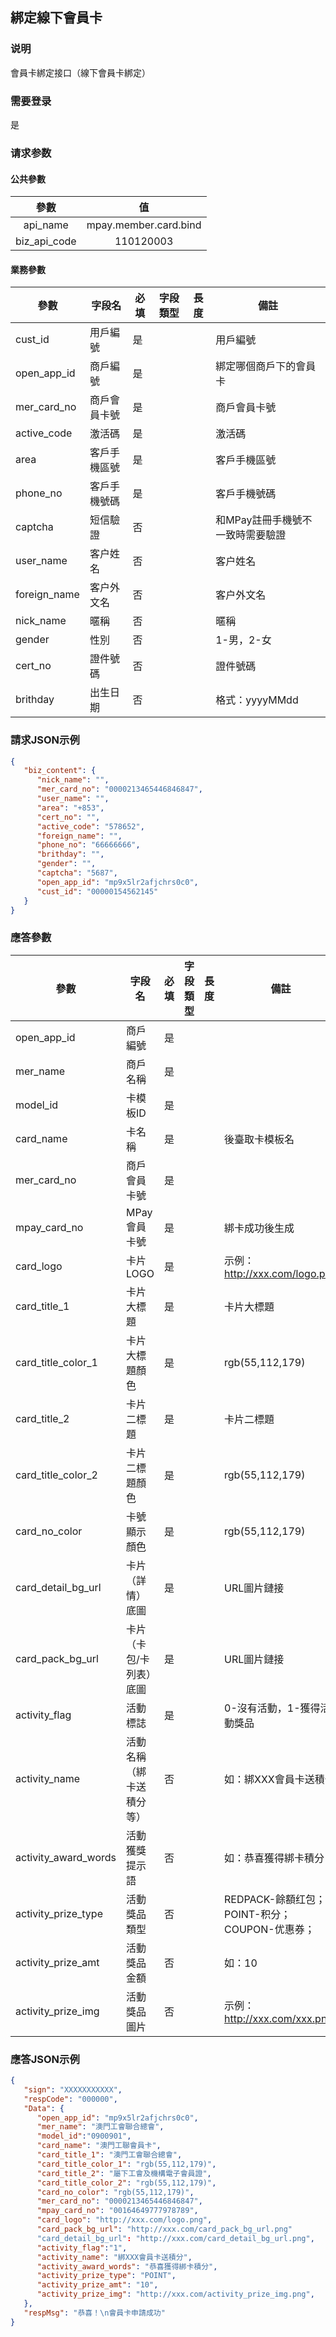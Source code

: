 ## 綁定線下會員卡

### 说明	

會員卡綁定接口（線下會員卡綁定）

### 需要登录

是

### 请求参数

#### 公共參數

|     參數     |          值           |
| :----------: | :-------------------: |
|   api_name   | mpay.member.card.bind |
| biz_api_code |       110120003       |

#### 業務參數

| 參數           | 字段名           | 必填 | 字段類型 | 長度 | 備註                    |
| -------------- | ---------------- | ---- | -------- | ---- | ----------------------- |
| cust_id        | 用戶編號         | 是   |          |      | 用戶編號                |
| open_app_id | 商戶編號         | 是   |          |      |   綁定哪個商戶下的會員卡    |
| mer_card_no        | 商戶會員卡號         | 是   |          |      | 商戶會員卡號                |
| active_code    | 激活碼           | 是   |          |      | 激活碼                  |
| area           | 客戶手機區號     | 是   |          |      | 客戶手機區號            |
| phone_no       | 客戶手機號碼     | 是   |          |      | 客戶手機號碼            |
| captcha    | 短信驗證       | 否   |          |      | 和MPay註冊手機號不一致時需要驗證              |
| user_name        | 客户姓名         | 否   |          |      | 客户姓名                |
| foreign_name        | 客户外文名         | 否   |          |      | 客户外文名                |
| nick_name        | 暱稱         | 否   |          |      | 暱稱                |
| gender        | 性別         | 否   |          |      | 1-男，2-女                |
| cert_no        | 證件號碼         | 否   |          |      | 證件號碼                |
| brithday        | 出生日期         | 否   |          |      | 格式：yyyyMMdd         |


### 請求JSON示例
```json
{
   "biz_content": {
      "nick_name": "",
      "mer_card_no": "0000213465446846847",
      "user_name": "",
      "area": "+853",
      "cert_no": "",
      "active_code": "578652",
      "foreign_name": "",
      "phone_no": "66666666",
      "brithday": "",
      "gender": "",
      "captcha": "5687",
      "open_app_id": "mp9x5lr2afjchrs0c0",
      "cust_id": "00000154562145"
   }
}
```

### 應答參數

| 參數        | 字段名       | 必填 | 字段類型 | 長度 | 備註         |
| ----------- | ------------ | ---- | -------- | ---- | ------------ |
| open_app_id | 商戶編號         | 是   |          |      |                 |
| mer_name | 商戶名稱         | 是   |          |      |                 |
| model_id | 卡模板ID         | 是   |          |      |                 |
| card_name | 卡名稱         | 是   |          |      |  後臺取卡模板名  |
| mer_card_no | 商戶會員卡號         | 是   |          |      |               |
| mpay_card_no| MPay會員卡號     | 是   |          |      | 綁卡成功後生成     |
| card_logo               | 卡片LOGO         | 是   |          |      | 示例：http://xxx.com/logo.png         |
| card_title_1        | 卡片大標題       | 是   |          |      | 卡片大標題       |
| card_title_color_1  | 卡片大標題顏色   | 是   |          |      | rgb(55,112,179)   |
| card_title_2       | 卡片二標題       | 是   |          |      | 卡片二標題       |
| card_title_color_2 | 卡片二標題顏色   | 是   |          |      | rgb(55,112,179)   |
| card_no_color           | 卡號顯示顏色     | 是   |          |      | rgb(55,112,179)     |
| card_detail_bg_url           | 卡片（詳情）底圖     | 是   |          |      | URL圖片鏈接     |
| card_pack_bg_url           | 卡片（卡包/卡列表）底圖     | 是    |          |      | URL圖片鏈接     |
| activity_flag           | 活動標誌    | 是    |    |      | 0-沒有活動，1-獲得活動獎品     |
| activity_name           | 活動名稱（綁卡送積分等）    | 否    |          |      | 如：綁XXX會員卡送積分     |
| activity_award_words    | 活動獲獎提示語    | 否    |          |      | 如：恭喜獲得綁卡積分！     |
| activity_prize_type | 活動獎品類型       | 否   |          |      | REDPACK-餘額红包；POINT-积分；COUPON-优惠券； |
| activity_prize_amt | 活動獎品金額   | 否   |          |      | 如：10   |
| activity_prize_img | 活動獎品圖片   | 否   |          |      | 示例：http://xxx.com/xxx.png   |



### 應答JSON示例
```json
{
   "sign": "XXXXXXXXXXX",
   "respCode": "000000",
   "Data": {
      "open_app_id": "mp9x5lr2afjchrs0c0",
      "mer_name": "澳門工會聯合總會",
      "model_id":"0900901",
      "card_name": "澳門工聯會員卡",
      "card_title_1": "澳門工會聯合總會",
      "card_title_color_1": "rgb(55,112,179)",
      "card_title_2": "屬下工會及機構電子會員證",
      "card_title_color_2": "rgb(55,112,179)",
      "card_no_color": "rgb(55,112,179)",
      "mer_card_no": "0000213465446846847",
      "mpay_card_no": "00164649777978789",
      "card_logo": "http://xxx.com/logo.png",
      "card_pack_bg_url": "http://xxx.com/card_pack_bg_url.png"
      "card_detail_bg_url": "http://xxx.com/card_detail_bg_url.png",
      "activity_flag":"1",
      "activity_name": "綁XXX會員卡送積分",
      "activity_award_words": "恭喜獲得綁卡積分",
      "activity_prize_type": "POINT",
      "activity_prize_amt": "10",
      "activity_prize_img": "http://xxx.com/activity_prize_img.png",
   },
   "respMsg": "恭喜！\n會員卡申請成功"
}
```


